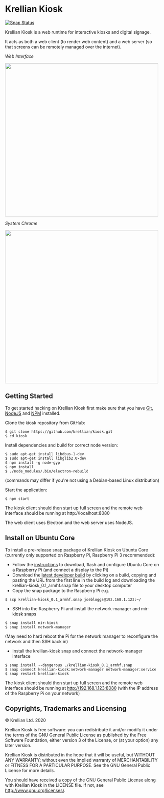 # Krellian Kiosk

[![Snap Status](https://build.snapcraft.io/badge/krellian/kiosk.svg)](https://build.snapcraft.io/user/krellian/kiosk)

Krellian Kiosk is a web runtime for interactive kiosks and digital signage.

It acts as both a web client (to render web content) and a web server (so that screens can be remotely managed over the internet).

*Web Interface*

<img src="https://krellian.com/products/box-c19/images/krellian_box_ui.png" width="500">

*System Chrome*

<img src="https://krellian.com/images/krellian_os_screenshot.png" width="500">

## Getting Started

To get started hacking on Krellian Kiosk first make sure that you have [Git](https://git-scm.com/), [NodeJS](https://nodejs.org/en/) and [NPM](https://www.npmjs.com/) installed.

Clone the kiosk repository from GitHub:

```
$ git clone https://github.com/krellian/kiosk.git
$ cd kiosk
```

Install dependencies and build for correct node version:
```
$ sudo apt-get install libdbus-1-dev
$ sudo apt-get install libglib2.0-dev
$ npm install -g node-gyp
$ npm install
$ ./node_modules/.bin/electron-rebuild
```
(commands may differ if you're not using a Debian-based Linux distribution)

Start the application:
```
$ npm start
```

The kiosk client should then start up full screen and the remote web interface should be running at http://localhost:8080

The web client uses Electron and the web server uses NodeJS.

## Install on Ubuntu Core

To install a pre-release snap package of Krellian Kiosk on Ubuntu Core (currently only supported on Raspberry Pi, Raspberry Pi 3 recommended):
- Follow the [instructions](https://ubuntu.com/download/raspberry-pi-core) to download, flash and configure Ubuntu Core on a Raspberry Pi (and connect a display to the Pi)
- Download the [latest developer build](https://build.snapcraft.io/user/krellian/kiosk/) by clicking on a build, copying and pasting the URL from the first line in the build log and downloading the krellian-kiosk_0.1_armhf.snap file to your desktop computer
- Copy the snap package to the Raspberry Pi e.g.

```
$ scp krellian-kiosk_0.1_armhf.snap joebloggs@192.168.1.123:~/
```

- SSH into the Raspberry Pi and install the network-manager and mir-kiosk snaps

```
$ snap install mir-kiosk
$ snap install network-manager
```

(May need to hard reboot the Pi for the network manager to reconfigure the network and then SSH back in)

- Install the krellian-kiosk snap and connect the network-manager interface

```
$ snap install --dangerous ./krellian-kiosk_0.1_armhf.snap
$ snap connect krellian-kiosk:network-manager network-manager:service
$ snap restart krellian-kiosk
```

The kiosk client should then start up full screen and the remote web interface should be running at http://192.168.1.123:8080 (with the IP address of the Raspberry Pi on your network)

## Copyrights, Trademarks and Licensing

© Krellian Ltd. 2020

Krellian Kiosk is free software: you can redistribute it and/or modify
it under the terms of the GNU General Public License as published by
the Free Software Foundation, either version 3 of the License, or
(at your option) any later version.

Krellian Kiosk is distributed in the hope that it will be useful,
but WITHOUT ANY WARRANTY; without even the implied warranty of
MERCHANTABILITY or FITNESS FOR A PARTICULAR PURPOSE.  See the
GNU General Public License for more details.

You should have received a copy of the GNU General Public License
along with Krellian Kiosk in the LICENSE file. If not, see
<http://www.gnu.org/licenses/>.
